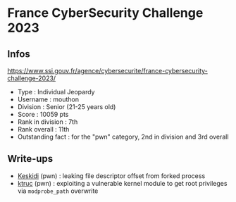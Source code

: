 # France CyberSecurity Challenge 2023

## Infos

https://www.ssi.gouv.fr/agence/cybersecurite/france-cybersecurity-challenge-2023/

- Type : Individual Jeopardy
- Username : mouthon
- Division : Senior (21-25 years old)
- Score : 10059 pts
- Rank in division : 7th
- Rank overall : 11th
- Outstanding fact : for the "pwn" category, 2nd in division and 3rd overall

## Write-ups

- [Keskidi](./Keskidi/) (pwn) : leaking file descriptor offset from forked process
- [ktruc](./ktruc/) (pwn) : exploiting a vulnerable kernel module to get root privileges via `modprobe_path` overwrite
